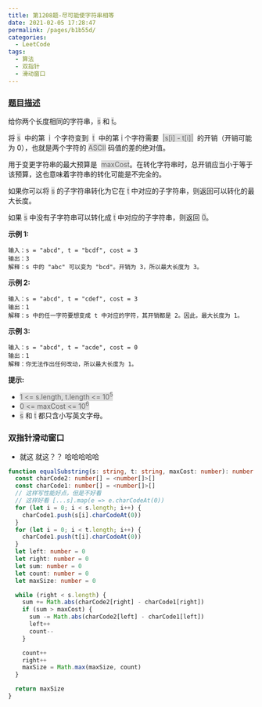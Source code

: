 ```yaml
---
title: 第1208题-尽可能使字符串相等
date: 2021-02-05 17:28:47
permalink: /pages/b1b55d/
categories:
  - LeetCode
tags:
  - 算法
  - 双指针
  - 滑动窗口
---
```


### [题目描述](https://leetcode-cn.com/problems/get-equal-substrings-within-budget/)

给你两个长度相同的字符串，<span style="background: #ddd; color: #666;">s</span> 和 <span style="background: #ddd; color: #666;">t</span>。

将 <span style="background: #ddd; color: #666;">s</span>  中的第  <span style="background: #ddd; color: #666;">i</span>  个字符变到  <span style="background: #ddd; color: #666;">t</span>  中的第 <span style="background: #ddd; color: #666;">i</span> 个字符需要  <span style="background: #ddd; color: #666;">|s[i] - t[i]|</span>  的开销（开销可能为 0），也就是两个字符的 <span style="background: #ddd; color: #666;">ASCII</span> 码值的差的绝对值。

用于变更字符串的最大预算是  <span style="background: #ddd; color: #666;">maxCost</span>。在转化字符串时，总开销应当小于等于该预算，这也意味着字符串的转化可能是不完全的。

如果你可以将 <span style="background: #ddd; color: #666;">s</span> 的子字符串转化为它在 <span style="background: #ddd; color: #666;">t</span> 中对应的子字符串，则返回可以转化的最大长度。

如果 <span style="background: #ddd; color: #666;">s</span> 中没有子字符串可以转化成 <span style="background: #ddd; color: #666;">t</span> 中对应的子字符串，则返回 <span style="background: #ddd; color: #666;">0</span>。

<!-- more -->

**示例 1:**

```
输入：s = "abcd", t = "bcdf", cost = 3
输出：3
解释：s 中的 "abc" 可以变为 "bcd"。开销为 3，所以最大长度为 3。
```

**示例 2:**

```
输入：s = "abcd", t = "cdef", cost = 3
输出：1
解释：s 中的任一字符要想变成 t 中对应的字符，其开销都是 2。因此，最大长度为 1。
```

**示例 3:**

```
输入：s = "abcd", t = "acde", cost = 0
输出：1
解释：你无法作出任何改动，所以最大长度为 1。
```

**提示:**

- <span style="background: #ddd; color: #666;">1 <= s.length, t.length <= 10<sup>5</sup></span>
- <span style="background: #ddd; color: #666;">0 <= maxCost <= 10<sup>6</sup></span>
- <span style="background: #ddd; color: #666;">s</span> 和 <span style="background: #ddd; color: #666;">t</span> 都只含小写英文字母。

### 双指针滑动窗口

- 就这 就这？？ 哈哈哈哈哈

```TypeScript
function equalSubstring(s: string, t: string, maxCost: number): number {
  const charCode2: number[] = <number[]>[]
  const charCode1: number[] = <number[]>[]
  // 这样写性能好点，但是不好看
  // 这样好看 [...s].map(e => e.charCodeAt(0))
  for (let i = 0; i < s.length; i++) {
    charCode1.push(s[i].charCodeAt(0))
  }
  for (let i = 0; i < t.length; i++) {
    charCode1.push(t[i].charCodeAt(0))
  }
  let left: number = 0
  let right: number = 0
  let sum: number = 0
  let count: number = 0
  let maxSize: number = 0

  while (right < s.length) {
    sum += Math.abs(charCode2[right] - charCode1[right])
    if (sum > maxCost) {
      sum -= Math.abs(charCode2[left] - charCode1[left])
      left++
      count--
    }

    count++
    right++
    maxSize = Math.max(maxSize, count)
  }

  return maxSize
}
```
